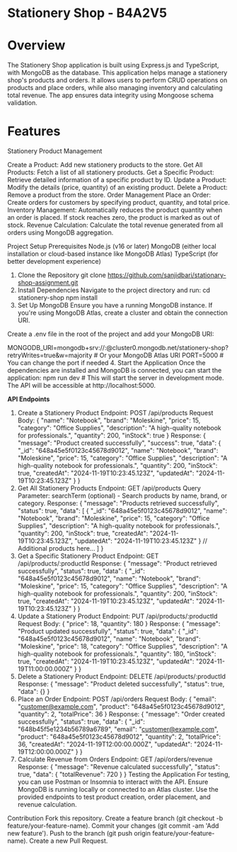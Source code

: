 # Stationery Shop - B4A2V5
# Overview
The Stationery Shop application is built using Express.js and TypeScript, with MongoDB as the database. This application helps manage a stationery shop's products and orders. It allows users to perform CRUD operations on products and place orders, while also managing inventory and calculating total revenue. The app ensures data integrity using Mongoose schema validation.

# Features
Stationery Product Management

Create a Product: Add new stationery products to the store.
Get All Products: Fetch a list of all stationery products.
Get a Specific Product: Retrieve detailed information of a specific product by ID.
Update a Product: Modify the details (price, quantity) of an existing product.
Delete a Product: Remove a product from the store.
Order Management
Place an Order: Create orders for customers by specifying product, quantity, and total price.
Inventory Management: Automatically reduces the product quantity when an order is placed. If stock reaches zero, the product is marked as out of stock.
Revenue Calculation: Calculate the total revenue generated from all orders using MongoDB aggregation.


Project Setup
Prerequisites
Node.js (v16 or later)
MongoDB (either local installation or cloud-based instance like MongoDB Atlas)
TypeScript (for better development experience)
1. Clone the Repository
git clone https://github.com/sanjidbari/stationary-shop-assignment.git
2. Install Dependencies
Navigate to the project directory and run:
cd stationery-shop
npm install
3. Set Up MongoDB
Ensure you have a running MongoDB instance. If you're using MongoDB Atlas, create a cluster and obtain the connection URI.

Create a .env file in the root of the project and add your MongoDB URI:

MONGODB_URI=mongodb+srv://<username>:<password>@cluster0.mongodb.net/stationery-shop?retryWrites=true&w=majority  # Or your MongoDB Atlas URI
PORT=5000  # You can change the port if needed
4. Start the Application
Once the dependencies are installed and MongoDB is connected, you can start the application:
npm run dev # This will start the server in development mode. The API will be accessible at http://localhost:5000.

**API Endpoints**
1. Create a Stationery Product
Endpoint: POST /api/products
Request Body:
{
  "name": "Notebook",
  "brand": "Moleskine",
  "price": 15,
  "category": "Office Supplies",
  "description": "A high-quality notebook for professionals.",
  "quantity": 200,
  "inStock": true
}
Response:
{
  "message": "Product created successfully",
  "success": true,
  "data": {
    "_id": "648a45e5f0123c45678d9012",
    "name": "Notebook",
    "brand": "Moleskine",
    "price": 15,
    "category": "Office Supplies",
    "description": "A high-quality notebook for professionals.",
    "quantity": 200,
    "inStock": true,
    "createdAt": "2024-11-19T10:23:45.123Z",
    "updatedAt": "2024-11-19T10:23:45.123Z"
  }
}
2. Get All Stationery Products
Endpoint: GET /api/products
Query Parameter: searchTerm (optional) - Search products by name, brand, or category.
Response:
{
  "message": "Products retrieved successfully",
  "status": true,
  "data": [
    {
      "_id": "648a45e5f0123c45678d9012",
      "name": "Notebook",
      "brand": "Moleskine",
      "price": 15,
      "category": "Office Supplies",
      "description": "A high-quality notebook for professionals.",
      "quantity": 200,
      "inStock": true,
      "createdAt": "2024-11-19T10:23:45.123Z",
      "updatedAt": "2024-11-19T10:23:45.123Z"
    }
    // Additional products here...
  ]
}
3. Get a Specific Stationery Product
Endpoint: GET /api/products/:productId
Response:
{
  "message": "Product retrieved successfully",
  "status": true,
  "data": {
    "_id": "648a45e5f0123c45678d9012",
    "name": "Notebook",
    "brand": "Moleskine",
    "price": 15,
    "category": "Office Supplies",
    "description": "A high-quality notebook for professionals.",
    "quantity": 200,
    "inStock": true,
    "createdAt": "2024-11-19T10:23:45.123Z",
    "updatedAt": "2024-11-19T10:23:45.123Z"
  }
}
4. Update a Stationery Product
Endpoint: PUT /api/products/:productId
Request Body:
{
  "price": 18,
  "quantity": 180
}
Response:
{
  "message": "Product updated successfully",
  "status": true,
  "data": {
    "_id": "648a45e5f0123c45678d9012",
    "name": "Notebook",
    "brand": "Moleskine",
    "price": 18,
    "category": "Office Supplies",
    "description": "A high-quality notebook for professionals.",
    "quantity": 180,
    "inStock": true,
    "createdAt": "2024-11-19T10:23:45.123Z",
    "updatedAt": "2024-11-19T11:00:00.000Z"
  }
}
5. Delete a Stationery Product
Endpoint: DELETE /api/products/:productId
Response:
{
  "message": "Product deleted successfully",
  "status": true,
  "data": {}
}
6. Place an Order
Endpoint: POST /api/orders
Request Body:
{
  "email": "customer@example.com",
  "product": "648a45e5f0123c45678d9012",
  "quantity": 2,
  "totalPrice": 36
}
Response:
{
  "message": "Order created successfully",
  "status": true,
  "data": {
    "_id": "648b45f5e1234b56789a6789",
    "email": "customer@example.com",
    "product": "648a45e5f0123c45678d9012",
    "quantity": 2,
    "totalPrice": 36,
    "createdAt": "2024-11-19T12:00:00.000Z",
    "updatedAt": "2024-11-19T12:00:00.000Z"
  }
}
7. Calculate Revenue from Orders
Endpoint: GET /api/orders/revenue
Response:
{
  "message": "Revenue calculated successfully",
  "status": true,
  "data": {
    "totalRevenue": 720
  }
}
Testing the Application
For testing, you can use Postman or Insomnia to interact with the API. Ensure MongoDB is running locally or connected to an Atlas cluster. Use the provided endpoints to test product creation, order placement, and revenue calculation.

Contribution
Fork this repository.
Create a feature branch (git checkout -b feature/your-feature-name).
Commit your changes (git commit -am 'Add new feature').
Push to the branch (git push origin feature/your-feature-name).
Create a new Pull Request.